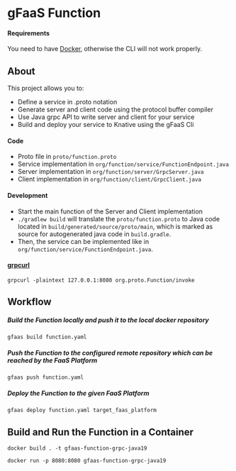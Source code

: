 # gFaaS Function

#### Requirements

You need to have [Docker](https://www.docker.com), otherwise the CLI will not work properly.

## About

This project allows you to:
- Define a service in .proto notation
- Generate server and client code using the protocol buffer compiler
- Use Java grpc API to write server and client for your service
- Build and deploy your service to Knative using the gFaaS Cli

#### Code

- Proto file in ```proto/function.proto```
- Service implementation in ```org/function/service/FunctionEndpoint.java```
- Server implementation in ```org/function/server/GrpcServer.java```
- Client implementation in ```org/function/client/GrpcClient.java```

#### Development

- Start the main function of the Server and Client implementation
- ```./gradlew build``` will translate the ```proto/function.proto``` to Java code located in ```build/generated/source/proto/main```, which is marked as source for autogenerated java code in ````build.gradle````.
- Then, the service can be implemented like in ```org/function/service/FunctionEndpoint.java```.

#### [grpcurl](https://github.com/fullstorydev/grpcurl)


```
grpcurl -plaintext 127.0.0.1:8080 org.proto.Function/invoke
```


## Workflow

##### Build the Function locally and push it to the local docker repository

```
gfaas build function.yaml
```

##### Push the Function to the configured remote repository which can be reached by the FaaS Platform

```
gfaas push function.yaml
```

##### Deploy the Function to the given FaaS Platform

```
gfaas deploy function.yaml target_faas_platform
```

## Build and Run the Function in a Container
```
docker build . -t gfaas-function-grpc-java19
```
```
docker run -p 8080:8080 gfaas-function-grpc-java19
```

